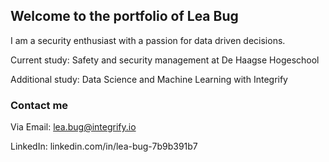 ## Welcome to the portfolio of Lea Bug

I am a security enthusiast with a passion for data driven decisions.

Current study: Safety and security management at De Haagse Hogeschool

Additional study: Data Science and Machine Learning with Integrify

### Contact me

Via Email: lea.bug@integrify.io


LinkedIn: linkedin.com/in/lea-bug-7b9b391b7


